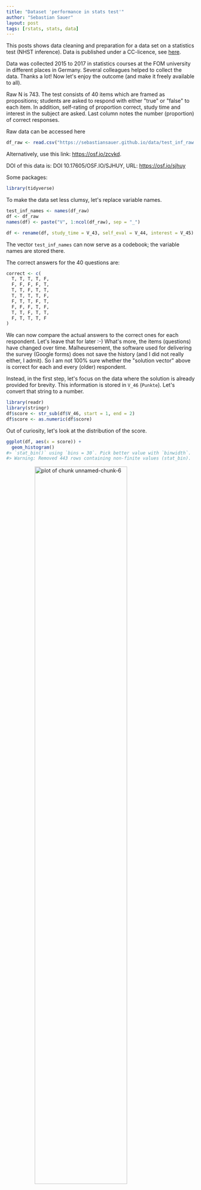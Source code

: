 ```yaml
---
title: "Dataset 'performance in stats test'"
author: "Sebastian Sauer"
layout: post
tags: [rstats, stats, data]
---
```







This posts shows data cleaning and preparation for a data set on a statistics test (NHST inference). Data is published under a CC-licence, see [here](https://osf.io/sjhuy/).


Data was collected 2015 to 2017 in statistics courses at the FOM university in different places in Germany. Several colleagues helped to collect the data. Thanks a lot! Now let's enjoy the outcome (and make it freely available to all).

Raw N is 743. The test consists of 40 items which are framed as propositions; students are asked to respond with either "true" or "false" to each item. In addition, self-rating of proportion correct, study time and interest in the subject are asked. Last column notes the number (proportion) of correct responses.

Raw data can be accessed here

```r
df_raw <- read.csv("https://sebastiansauer.github.io/data/test_inf_raw.csv")

```

Alternatively, use this link: <https://osf.io/zcvkd>.

DOI of this data is: DOI 10.17605/OSF.IO/SJHUY, URL: <https://osf.io/sjhuy> 

Some packages:

```r
library(tidyverse)
```


To make the data set less clumsy, let's replace variable names.


```r
test_inf_names <- names(df_raw)
df <- df_raw
names(df) <- paste("V", 1:ncol(df_raw), sep = "_")

df <- rename(df, study_time = V_43, self_eval = V_44, interest = V_45)

```

The vector `test_inf_names` can now serve as a codebook; the variable names are stored there.


The correct answers for the 40 questions are:

```r
correct <- c(
  T, T, T, T, F, 
  F, F, F, F, T, 
  T, T, F, T, T,
  T, T, T, T, F, 
  F, T, T, F, T,
  F, F, F, T, F, 
  T, T, F, T, T,
  F, T, T, T, F 
)
```

We can now compare the actual answers to the correct ones for each respondent. Let's leave that for later :-) What's more, the items (questions) have changed over time. Malheuresement, the software used for delivering the survey (Google forms) does not save the history (and I did not really either, I admit). So I am not 100% sure whether the "solution vector" above is correct for each and every (older) respondent.

Instead, in the first step, let's focus on the data where the solution is already provided for brevity. This information is stored in `V_46` (`Punkte`). Let's convert that string to a number.


```r
library(readr) 
library(stringr)
df$score <- str_sub(df$V_46, start = 1, end = 2)
df$score <- as.numeric(df$score)
```

Out of curiosity, let's look at the distribution of the score.


```r
ggplot(df, aes(x = score)) +
  geom_histogram()
#> `stat_bin()` using `bins = 30`. Pick better value with `binwidth`.
#> Warning: Removed 443 rows containing non-finite values (stat_bin).
```

<img src="https://sebastiansauer.github.io/images/2017-01-27/unnamed-chunk-6-1.png" title="plot of chunk unnamed-chunk-6" alt="plot of chunk unnamed-chunk-6" width="70%" style="display: block; margin: auto;" />

Note that the `NAs` are not shown. If a given student didn't know anything, but would flip a coin for each answer, what's the probability of getting `x` correct answers? In other words, in a sequence of 40 coin flips, what's the probability of getting at least `x` right?


```r
x <- 0:40
cdf <- pbinom(x, 40, prob = .5)

temp <- tibble(x, cdf)

ggplot() +
  geom_rect(aes(xmin = 15, xmax = 25, ymin = 0, ymax = 1), fill = "red", alpha = .3) +
  geom_line(data = temp, aes(x = x, y = cdf) )
  
```

<img src="https://sebastiansauer.github.io/images/2017-01-27/unnamed-chunk-7-1.png" title="plot of chunk unnamed-chunk-7" alt="plot of chunk unnamed-chunk-7" width="70%" style="display: block; margin: auto;" />

The diagram shows the probability of getting not more than `x` right. From a crude glance, say, 15 to 25 corrects answers are quite compatible with chance (coin tossing).

Let's extract these and see how many cases are left.


```r
df %>% filter(!is.na(score)) %>% nrow
#> [1] 321
df %>% filter(score > 16) %>% nrow
#> [1] 306
```

As the initial score variable was `Punkte`, let's see how many `NAs` we had there.


```r
df %>% filter(!is.na(V_46)) %>% nrow
#> [1] 764
```

OK, let's assume all responses > 15 are "real" trials, not just guessing and clicking.


```r
df <- filter(df, score > 15)
```


# Association of study time and score
Now, what's bothering me since years is whether (and how strong) there is an association between score and study time. Now finally, let's *jete a coup d'oeil*.


```r

r1 <- round(cor(df$study_time, df$score, use = "complete.obs"), 2)

p1 <- ggplot(df) +
  aes(x = study_time, y = score) +
  geom_jitter() + geom_smooth() +
  annotate(label = paste("r = ", r1), geom = "label", x = 4, y = 20, hjust = 0)

p1
#> `geom_smooth()` using method = 'loess' and formula 'y ~ x'
#> Warning: Removed 68 rows containing non-finite values (stat_smooth).
#> Warning in simpleLoess(y, x, w, span, degree = degree, parametric =
#> parametric, : pseudoinverse used at 3
#> Warning in simpleLoess(y, x, w, span, degree = degree, parametric =
#> parametric, : neighborhood radius 1
#> Warning in simpleLoess(y, x, w, span, degree = degree, parametric =
#> parametric, : reciprocal condition number 0
#> Warning in predLoess(object$y, object$x, newx = if
#> (is.null(newdata)) object$x else if (is.data.frame(newdata))
#> as.matrix(model.frame(delete.response(terms(object)), : pseudoinverse used
#> at 3
#> Warning in predLoess(object$y, object$x, newx = if
#> (is.null(newdata)) object$x else if (is.data.frame(newdata))
#> as.matrix(model.frame(delete.response(terms(object)), : neighborhood radius
#> 1
#> Warning in predLoess(object$y, object$x, newx = if
#> (is.null(newdata)) object$x else if (is.data.frame(newdata))
#> as.matrix(model.frame(delete.response(terms(object)), : reciprocal
#> condition number 0
#> Warning: Removed 68 rows containing missing values (geom_point).

library(ggExtra)
#ggMarginal(p1)
```

<img src="https://sebastiansauer.github.io/images/2017-01-27/unnamed-chunk-11-1.png" title="plot of chunk unnamed-chunk-11" alt="plot of chunk unnamed-chunk-11" width="70%" style="display: block; margin: auto;" />

And the correlation is 0.441; hey, that's quite strong!

Let's also check ordinal correlation:

```r
cor(df$study_time, df$score, method = "spearman", use = "complete.obs")
#> [1] 0.452
cor(df$study_time, df$score, method = "kendall", use = "complete.obs")
#> [1] 0.349
```

Given some measurement error, it can be speculated that the real, unattenuated correlation is quite substantial indeed.


Maybe have a lookt at boxplots, as study time is not really metric:


```r
ggplot(df) +
  aes(x = factor(study_time), y = score) +
  geom_boxplot()
```

<img src="https://sebastiansauer.github.io/images/2017-01-27/unnamed-chunk-13-1.png" title="plot of chunk unnamed-chunk-13" alt="plot of chunk unnamed-chunk-13" width="70%" style="display: block; margin: auto;" />

# Assocation of interest and score

Similarly, if one is interested in the subject, does she scores higher?


```r
r2 <- round(cor(df$interest, df$score, use = "complete.obs"), 2)

p2 <- ggplot(df) +
  aes(x = interest, y = score) +
  geom_jitter() + geom_smooth() +
  annotate(label = paste("r = ", r2), geom = "label", x = 4, y = 20, hjust = 0)
p2
#> `geom_smooth()` using method = 'loess' and formula 'y ~ x'
#> Warning: Removed 68 rows containing non-finite values (stat_smooth).
#> Warning: Removed 68 rows containing missing values (geom_point).

#ggMarginal(p2)
```

<img src="https://sebastiansauer.github.io/images/2017-01-27/unnamed-chunk-14-1.png" title="plot of chunk unnamed-chunk-14" alt="plot of chunk unnamed-chunk-14" width="70%" style="display: block; margin: auto;" />

Weaker, but detectable.

# Association of self-evaluation and score
Well, if I think I will score poorly (superb), will I do so? Does my self-image match the actual outcome?


```r
r3 <- round(cor(df$self_eval, df$score, use = "complete.obs"), 2)

p3 <- ggplot(df) +
  aes(x = self_eval, y = score) +
  geom_jitter() + geom_smooth() +
  annotate(label = paste("r = ", r3), geom = "label", x = 8, y = 20, hjust = 0)
p3
#> `geom_smooth()` using method = 'loess' and formula 'y ~ x'
#> Warning: Removed 68 rows containing non-finite values (stat_smooth).
#> Warning: Removed 68 rows containing missing values (geom_point).

#ggMarginal(p3)
```

<img src="https://sebastiansauer.github.io/images/2017-01-27/unnamed-chunk-15-1.png" title="plot of chunk unnamed-chunk-15" alt="plot of chunk unnamed-chunk-15" width="70%" style="display: block; margin: auto;" />

Oh, that's strong; folks know when they'll nail it. Good.


# Correlation matrix

Finally, let's look at the correlation matrix of the variables mentioned above.


```r
library(corrr)

df %>%
  select(score, study_time, interest, self_eval) %>% 
  correlate %>% 
  shave   -> r_mat

r_mat
#> # A tibble: 4 × 5
#>      rowname score study_time interest self_eval
#>        <chr> <dbl>      <dbl>    <dbl>     <dbl>
#> 1      score    NA         NA       NA        NA
#> 2 study_time 0.441         NA       NA        NA
#> 3   interest 0.223      0.461       NA        NA
#> 4  self_eval 0.628      0.559     0.36        NA

corrr::rplot(r_mat)
```

<img src="https://sebastiansauer.github.io/images/2017-01-27/unnamed-chunk-16-1.png" title="plot of chunk unnamed-chunk-16" alt="plot of chunk unnamed-chunk-16" width="70%" style="display: block; margin: auto;" />


A scatter plot matrix can be of interest, too.


```r
library(GGally)


df %>%
  select(score, study_time, interest, self_eval) %>% 
  ggpairs( 
    lower = list(
    continuous = "smooth",
    combo = "facetdensity"
  ))
#> Warning in (function (data, mapping, alignPercent = 0.6, method =
#> "pearson", : Removed 68 rows containing missing values
#> Warning in (function (data, mapping, alignPercent = 0.6, method =
#> "pearson", : Removed 68 rows containing missing values
#> Warning in (function (data, mapping, alignPercent = 0.6, method =
#> "pearson", : Removed 68 rows containing missing values
#> Warning: Removed 68 rows containing non-finite values (stat_smooth).
#> Warning: Removed 68 rows containing missing values (geom_point).
#> Warning: Removed 68 rows containing non-finite values (stat_density).
#> Warning in (function (data, mapping, alignPercent = 0.6, method =
#> "pearson", : Removed 68 rows containing missing values
#> Warning in (function (data, mapping, alignPercent = 0.6, method =
#> "pearson", : Removed 68 rows containing missing values
#> Warning: Removed 68 rows containing non-finite values (stat_smooth).
#> Warning: Removed 68 rows containing missing values (geom_point).
#> Warning: Removed 68 rows containing non-finite values (stat_smooth).
#> Warning: Removed 68 rows containing missing values (geom_point).
#> Warning: Removed 68 rows containing non-finite values (stat_density).
#> Warning in (function (data, mapping, alignPercent = 0.6, method =
#> "pearson", : Removed 68 rows containing missing values
#> Warning: Removed 68 rows containing non-finite values (stat_smooth).
#> Warning: Removed 68 rows containing missing values (geom_point).
#> Warning: Removed 68 rows containing non-finite values (stat_smooth).
#> Warning: Removed 68 rows containing missing values (geom_point).
#> Warning: Removed 68 rows containing non-finite values (stat_smooth).
#> Warning: Removed 68 rows containing missing values (geom_point).
#> Warning: Removed 68 rows containing non-finite values (stat_density).
```

<img src="https://sebastiansauer.github.io/images/2017-01-27/unnamed-chunk-17-1.png" title="plot of chunk unnamed-chunk-17" alt="plot of chunk unnamed-chunk-17" width="70%" style="display: block; margin: auto;" />


# Debrief
As a teacher, I feel reassured that study time is associated with test performance.

Processed data can also be downloaded, [here](https://sebastiansauer.github.io/data/test_inf_short.csv).
